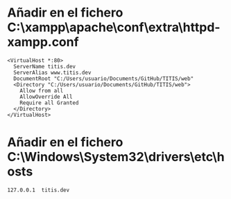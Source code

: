 
# Añadir en el fichero C:\xampp\apache\conf\extra\httpd-xampp.conf
```
<VirtualHost *:80>
  ServerName titis.dev
  ServerAlias www.titis.dev
  DocumentRoot "C:/Users/usuario/Documents/GitHub/TITIS/web"
  <Directory "C:/Users/usuario/Documents/GitHub/TITIS/web">
    Allow from all
    AllowOverride All
    Require all Granted
  </Directory>
</VirtualHost>
```
# Añadir en el fichero C:\Windows\System32\drivers\etc\hosts
```
127.0.0.1  titis.dev
```
